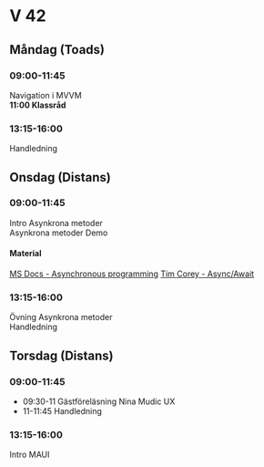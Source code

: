 # V 42
## Måndag (Toads)
### 09:00-11:45 
Navigation i MVVM<br>
**11:00 Klassråd**
### 13:15-16:00
Handledning
## Onsdag (Distans)
### 09:00-11:45
Intro Asynkrona metoder</br>
Asynkrona metoder Demo
#### Material
[MS Docs - Asynchronous programming](https://docs.microsoft.com/en-us/dotnet/csharp/programming-guide/concepts/async/)
[Tim Corey - Async/Await](https://www.youtube.com/watch?v=2moh18sh5p4)
### 13:15-16:00
Övning Asynkrona metoder</br>
Handledning
## Torsdag (Distans)
### 09:00-11:45
* 09:30-11 Gästföreläsning Nina Mudic UX
* 11-11:45 Handledning
### 13:15-16:00
Intro MAUI